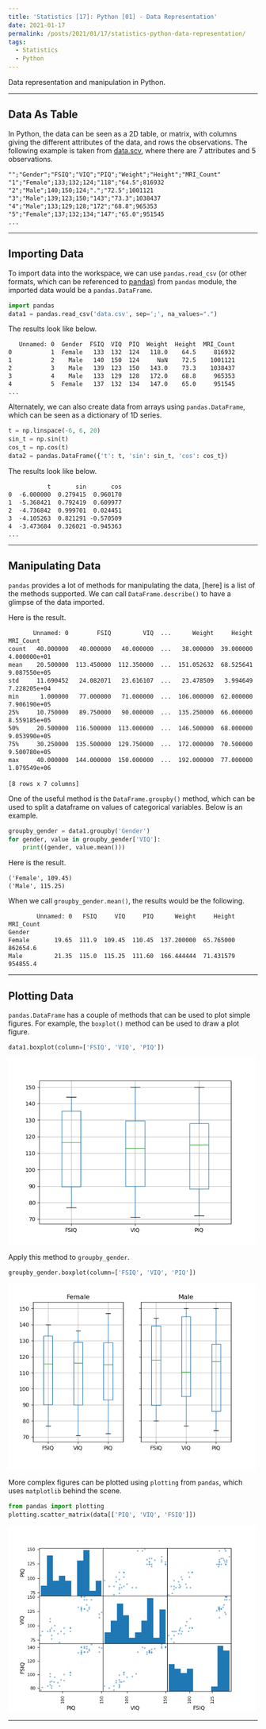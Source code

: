 ```yaml
---
title: 'Statistics [17]: Python [01] - Data Representation'
date: 2021-01-17
permalink: /posts/2021/01/17/statistics-python-data-representation/
tags:
  - Statistics
  - Python
---
```


Data representation and manipulation in Python.

---
## Data As Table
In Python, the data can be seen as a 2D table, or matrix, with columns giving the different attributes of the data, and rows the observations. The following example is taken from [data.scv](https://scipy-lectures.org/packages/statistics/index.html), where there are 7 attributes and 5 observations.

```
"";"Gender";"FSIQ";"VIQ";"PIQ";"Weight";"Height";"MRI_Count"
"1";"Female";133;132;124;"118";"64.5";816932
"2";"Male";140;150;124;".";"72.5";1001121
"3";"Male";139;123;150;"143";"73.3";1038437
"4";"Male";133;129;128;"172";"68.8";965353
"5";"Female";137;132;134;"147";"65.0";951545
...
```

---
## Importing Data
To import data into the workspace, we can use `pandas.read_csv` (or other formats, which can be referenced to [pandas](https://pandas.pydata.org/docs/reference/index.html)) from `pandas` module, the imported data would be a `pandas.DataFrame`.

```python
import pandas
data1 = pandas.read_csv('data.csv', sep=';', na_values=".")
```

The results look like below.

```
   Unnamed: 0  Gender  FSIQ  VIQ  PIQ  Weight  Height  MRI_Count
0           1  Female   133  132  124   118.0    64.5     816932
1           2    Male   140  150  124     NaN    72.5    1001121
2           3    Male   139  123  150   143.0    73.3    1038437
3           4    Male   133  129  128   172.0    68.8     965353
4           5  Female   137  132  134   147.0    65.0     951545
...
```

Alternately, we can also create data from arrays using `pandas.DataFrame`, which can be seen as a dictionary of 1D series. 

```python
t = np.linspace(-6, 6, 20)
sin_t = np.sin(t)
cos_t = np.cos(t)
data2 = pandas.DataFrame({'t': t, 'sin': sin_t, 'cos': cos_t})  
```

The results look like below.

```
           t       sin       cos
0  -6.000000  0.279415  0.960170
1  -5.368421  0.792419  0.609977
2  -4.736842  0.999701  0.024451
3  -4.105263  0.821291 -0.570509
4  -3.473684  0.326021 -0.945363
...
```

---
## Manipulating Data
`pandas` provides a lot of methods for manipulating the data, [here] is a list of the methods supported. We can call `DataFrame.describe()` to have a glimpse of the data imported.

Here is the result.

```
       Unnamed: 0        FSIQ         VIQ  ...      Weight     Height     MRI_Count
count   40.000000   40.000000   40.000000  ...   38.000000  39.000000  4.000000e+01
mean    20.500000  113.450000  112.350000  ...  151.052632  68.525641  9.087550e+05
std     11.690452   24.082071   23.616107  ...   23.478509   3.994649  7.228205e+04
min      1.000000   77.000000   71.000000  ...  106.000000  62.000000  7.906190e+05
25%     10.750000   89.750000   90.000000  ...  135.250000  66.000000  8.559185e+05
50%     20.500000  116.500000  113.000000  ...  146.500000  68.000000  9.053990e+05
75%     30.250000  135.500000  129.750000  ...  172.000000  70.500000  9.500780e+05
max     40.000000  144.000000  150.000000  ...  192.000000  77.000000  1.079549e+06

[8 rows x 7 columns]
```

One of the useful method is the `DataFrame.groupby()` method, which can be used to split a dataframe on values of categorical variables. Below is an example.

```python
groupby_gender = data1.groupby('Gender')
for gender, value in groupby_gender['VIQ']:
    print((gender, value.mean()))
```

Here is the result.

```
('Female', 109.45)
('Male', 115.25)
```

When we call `groupby_gender.mean()`, the results would be the following.

```
        Unnamed: 0   FSIQ     VIQ     PIQ      Weight     Height  MRI_Count
Gender                                                                     
Female       19.65  111.9  109.45  110.45  137.200000  65.765000   862654.6
Male         21.35  115.0  115.25  111.60  166.444444  71.431579   954855.4
```

---
## Plotting Data
`pandas.DataFrame` has a couple of methods that can be used to plot simple figures. For example, the `boxplot()` method can be used to draw a plot figure.

```python
data1.boxplot(column=['FSIQ', 'VIQ', 'PIQ'])
```
<img src="/images/statistics/box.png" alt="drawing" width="500"/>

Apply this method to `groupby_gender`. 
```python
groupby_gender.boxplot(column=['FSIQ', 'VIQ', 'PIQ'])
```
<img src="/images/statistics/box_gender.png" alt="drawing" width="500"/>

More complex figures can be plotted using `plotting` from `pandas`, which uses `matplotlib` behind the scene.

```python
from pandas import plotting
plotting.scatter_matrix(data[['PIQ', 'VIQ', 'FSIQ']])
```
<img src="/images/statistics/scatter.png" alt="drawing" width="500"/>

---

